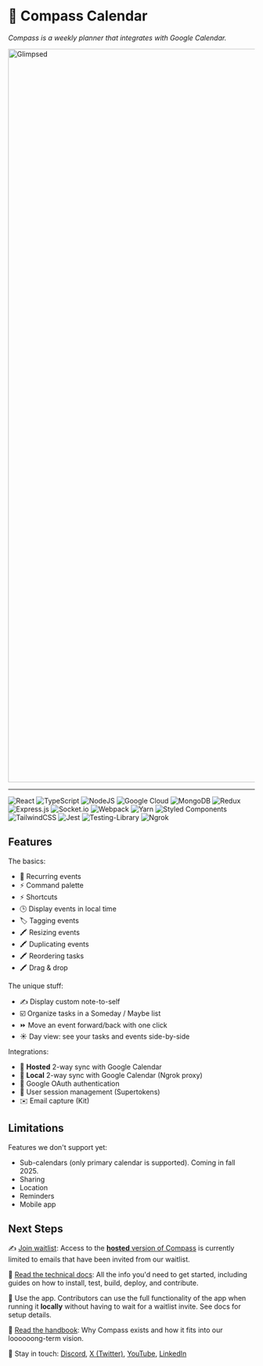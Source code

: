 # 🧭 Compass Calendar

_Compass is a weekly planner that integrates with Google Calendar._

<img width="1494" alt="Glimpsed" src="https://github.com/user-attachments/assets/c0a22b46-f0eb-4b0c-8a7b-942f142947a5" />

---

![React](https://img.shields.io/badge/react-%2320232a.svg?style=for-the-badge&logo=react&logoColor=%2361DAFB) ![TypeScript](https://img.shields.io/badge/typescript-%23007ACC.svg?style=for-the-badge&logo=typescript&logoColor=white) ![NodeJS](https://img.shields.io/badge/node.js-6DA55F?style=for-the-badge&logo=node.js&logoColor=white) ![Google Cloud](https://img.shields.io/badge/GoogleCloud-%234285F4.svg?style=for-the-badge&logo=google-cloud&logoColor=white) ![MongoDB](https://img.shields.io/badge/MongoDB-%234ea94b.svg?style=for-the-badge&logo=mongodb&logoColor=white) ![Redux](https://img.shields.io/badge/redux-%23593d88.svg?style=for-the-badge&logo=redux&logoColor=white) ![Express.js](https://img.shields.io/badge/express.js-%23404d59.svg?style=for-the-badge&logo=express&logoColor=%2361DAFB) ![Socket.io](https://img.shields.io/badge/Socket.io-black?style=for-the-badge&logo=socket.io&badgeColor=010101)
![Webpack](https://img.shields.io/badge/webpack-%238DD6F9.svg?style=for-the-badge&logo=webpack&logoColor=black) ![Yarn](https://img.shields.io/badge/yarn-%232C8EBB.svg?style=for-the-badge&logo=yarn&logoColor=white) ![Styled Components](https://img.shields.io/badge/styled--components-DB7093?style=for-the-badge&logo=styled-components&logoColor=white) ![TailwindCSS](https://img.shields.io/badge/tailwindcss-%2338B2AC.svg?style=for-the-badge&logo=tailwind-css&logoColor=white)
![Jest](https://img.shields.io/badge/-jest-%23C21325?style=for-the-badge&logo=jest&logoColor=white)
![Testing-Library](https://img.shields.io/badge/-TestingLibrary-%23E33332?style=for-the-badge&logo=testing-library&logoColor=white)
![Ngrok](https://img.shields.io/badge/ngrok-1F1F1F?style=for-the-badge&logo=ngrok&logoColor=white)

## Features

The basics:

- 🔄 Recurring events
- ⚡ Command palette
- ⚡ Shortcuts
- 🕒 Display events in local time
- 🏷️ Tagging events
- 🖍️ Resizing events
- 🖍️ Duplicating events
- 🖍️ Reordering tasks
- 🖍️ Drag & drop

The unique stuff:

- ✍️ Display custom note-to-self
- ☑️ Organize tasks in a Someday / Maybe list
- ⏩ Move an event forward/back with one click
- ☀️ Day view: see your tasks and events side-by-side

Integrations:

- 🔄 **Hosted** 2-way sync with Google Calendar
- 🔄 **Local** 2-way sync with Google Calendar (Ngrok proxy)
- 🔐 Google OAuth authentication
- 🔐 User session management (Supertokens)
- ✉️ Email capture (Kit)

## Limitations

Features we don't support yet:

- Sub-calendars (only primary calendar is supported). Coming in fall 2025.
- Sharing
- Location
- Reminders
- Mobile app

## Next Steps

✍️ [Join waitlist](https://www.compasscalendar.com/waitlist?utm_source=github&utm_medium=referral&utm_campaign=readme): Access to the [**hosted** version of Compass](https://app.compasscalendar.com?utm_source=github&utm_medium=referral&utm_campaign=readme) is currently limited to emails that have been invited from our waitlist.

📃 [Read the technical docs](https://docs.compasscalendar.com?utm_source=github&utm_medium=referral&utm_campaign=readme): All the info you'd need to get started, including guides on how to install, test, build, deploy, and contribute.

🧭 Use the app. Contributors can use the full functionality of the app when running it **locally** without having to wait for a waitlist invite. See docs for setup details.

📘 [Read the handbook](https://compasscalendar.notion.site/?utm_source=github&utm_medium=referral&utm_campaign=readme): Why Compass exists and how it fits into our loooooong-term vision.

👀 Stay in touch: [Discord](https://www.discord.gg/H3DVMnKmUd), [X (Twitter)](https://x.com/CompassCalendar), [YouTube](https://youtube.com/playlist?list=PLPQAVocXPdjmYaPM9MXzplcwgoXZ_yPiJ&si=jssXj_g9kln8Iz_w), [LinkedIn](https://www.linkedin.com/company/compass-calendar)
